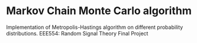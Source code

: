 # Markov Chain Monte Carlo algorithm

Implementation of Metropolis-Hastings algorithm on different probability distributions.
EEE554: Random Signal Theory Final Project
